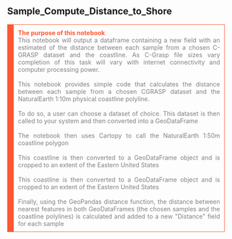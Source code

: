 ## Sample_Compute_Distance_to_Shore
        
<p style="border: 1px solid #ff5733; border-left: 15px solid #ff5733; padding: 10px; text-align:justify;">
    <strong style="color: #ff5733">The purpose of this notebook</strong>  
    <br/><font color=grey> This notebook will output a dataframe containing a new field with an estimated of the distance between each sample from a chosen C-GRASP dataset and the coastline. As C-Grasp file sizes vary completion of this task will vary with internet connectivity and computer processing power.<font><br/>
    <br/><font color=grey> This notebook provides simple code that calculates the distance between each sample from a chosen CGRASP dataset and the NaturalEarth 1:10m physical coastline polyline.<font><br/>    
    <br/><font color=grey> To do so, a user can choose a dataset of choice. This dataset is then called to your system and then converted into a GeoDataFrame<font><br/>
    <br/><font color=grey> The notebook then uses Cartopy to call the NaturalEarth 1:50m coastline polygon<font><br/>
     <br/><font color=grey> This coastline is then converted to a GeoDataFrame object and is cropped to an extent of the Eastern United States<font><br/>  
    <br/><font color=grey> This coastline is then converted to a GeoDataFrame object and is cropped to an extent of the Eastern United States<font><br/> 
    <br/><font color=grey> Finally, using the GeoPandas distance function, the distance between nearest features in both GeoDataFrames (the chosen samples and the coastline polylines) is calculated and added to a new "Distance" field for each sample<font><br/>  
    </p>
